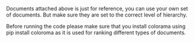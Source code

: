 Documents attached above is just for reference, you can use your own set of documents. But make sure they are set to the correct level of hierarchy.

Before running the code please make sure that you install colorama using pip install coloroma as it is used for ranking different types of documents.
